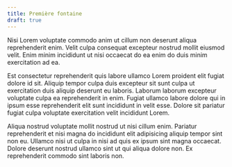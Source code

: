 ```yaml
---
title: Première fontaine
draft: true
---
```


Nisi Lorem voluptate commodo anim ut cillum non deserunt aliqua reprehenderit enim. Velit culpa consequat excepteur nostrud mollit eiusmod velit. Enim minim incididunt ut nisi occaecat do ea enim do duis minim exercitation ad ea.

Est consectetur reprehenderit quis labore ullamco Lorem proident elit fugiat dolore id sit. Aliquip tempor culpa duis excepteur sit sunt culpa ut exercitation duis aliquip deserunt eu laboris. Laborum laborum excepteur voluptate culpa ea reprehenderit in enim. Fugiat ullamco labore dolore qui in ipsum esse reprehenderit elit sunt incididunt in velit esse. Dolore sit pariatur fugiat culpa voluptate exercitation velit incididunt Lorem.

Aliqua nostrud voluptate mollit nostrud ut nisi cillum enim. Pariatur reprehenderit et nisi magna do incididunt elit adipisicing aliquip tempor sint non eu. Ullamco nisi ut culpa in nisi ad quis ex ipsum sint magna occaecat. Dolore deserunt nostrud ullamco sint ut qui aliqua dolore non. Ex reprehenderit commodo sint laboris non.